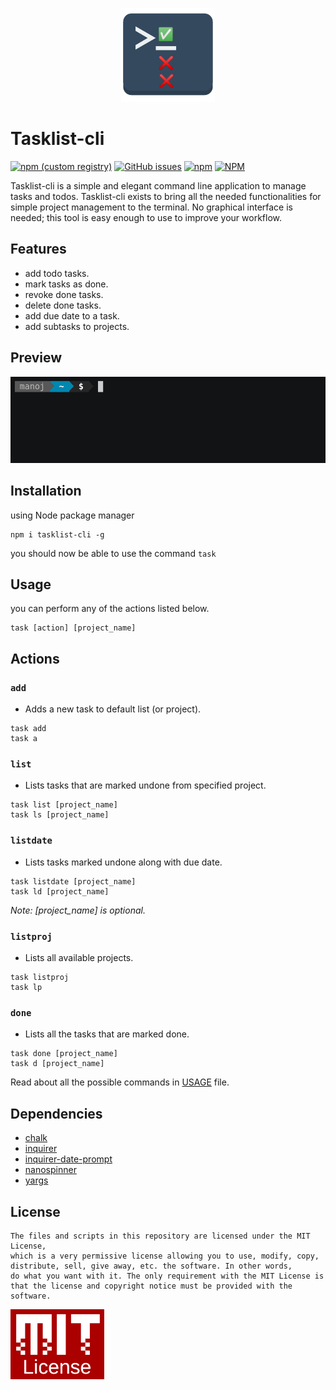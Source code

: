 <p align="center">
  <img src="assets/tasklist-cli.png" alt="tasklist-cli" width="150"/>
</p>

# Tasklist-cli

[![npm (custom registry)](https://img.shields.io/npm/v/tasklist-cli/latest?logo=npm&logoColor=%23ffffff&registry_uri=https%3A%2F%2Fregistry.npmjs.com)](https://www.npmjs.com/package/tasklist-cli)
[![GitHub issues](https://img.shields.io/github/issues-raw/manojuppala/tasklist-cli?logo=GITHUB)](https://github.com/manojuppala/tasklist-cli/issues)
[![npm](https://img.shields.io/npm/dw/tasklist-cli?color=yellow&logo=npm)](https://www.npmjs.com/package/tasklist-cli)
[![NPM](https://img.shields.io/npm/l/tasklist-cli?color=%239e1818&label=License&registry_uri=https%3A%2F%2Fregistry.npmjs.com)](https://github.com/manojuppala/tasklist-cli/blob/main/LICENSE)

Tasklist-cli is a simple and elegant command line application to manage tasks and todos. Tasklist-cli exists to bring all the needed functionalities for simple project management to the terminal. No graphical interface is needed; this tool is easy enough to use to improve your workflow.

## Features

- add todo tasks.
- mark tasks as done.
- revoke done tasks.
- delete done tasks.
- add due date to a task.
- add subtasks to projects.

## Preview

<p>
  <img src="assets/tasklist-cli.gif"/>
</p>

## Installation

using Node package manager

```shell
npm i tasklist-cli -g
```

you should now be able to use the command `task`

## Usage

you can perform any of the actions listed below.

```shell
task [action] [project_name]
```

## Actions

### `add`

- Adds a new task to default list (or project).

```shell
task add
task a
```

### `list`

- Lists tasks that are marked undone from specified project.

```shell
task list [project_name]
task ls [project_name]
```

### `listdate`

- Lists tasks marked undone along with due date.

```shell
task listdate [project_name]
task ld [project_name]
```

_Note: [project_name] is optional._

### `listproj`

- Lists all available projects.

```shell
task listproj
task lp
```

### `done`

- Lists all the tasks that are marked done.

```shell
task done [project_name]
task d [project_name]
```

Read about all the possible commands in [USAGE](https://github.com/manojuppala/tasklist-cli/blob/main/USAGE.md) file.

## Dependencies

- [chalk](https://www.npmjs.com/package/chalk)
- [inquirer](https://www.npmjs.com/package/inquirer)
- [inquirer-date-prompt](https://www.npmjs.com/package/inquirer-date-prompt)
- [nanospinner](https://www.npmjs.com/package/nanospinner)
- [yargs](https://www.npmjs.com/package/yargs)

## License

```
The files and scripts in this repository are licensed under the MIT License,
which is a very permissive license allowing you to use, modify, copy,
distribute, sell, give away, etc. the software. In other words,
do what you want with it. The only requirement with the MIT License is
that the license and copyright notice must be provided with the software.
```

<a href='https://github.com/manojuppala/todo-list-cli/blob/main/LICENSE'>
<img src="assets/mit-license.png" alt="tasklist-cli" width="150"/>
</a>

